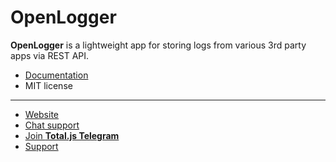 # OpenLogger

__OpenLogger__ is a lightweight app for storing logs from various 3rd party apps via REST API.

- [Documentation](https://docs.totaljs.com/openlogger/)
- MIT license

---

- [Website](https://www.totaljs.com/openlogger/)
- [Chat support](https://platform.totaljs.com/?open=messenger)
- [Join __Total.js Telegram__](https://t.me/totalplatform)
- [Support](https://www.totaljs.com/support/)